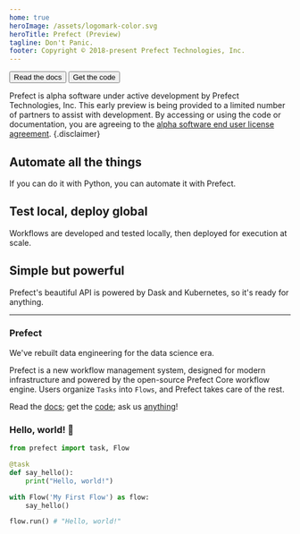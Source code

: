 ```yaml
---
home: true
heroImage: /assets/logomark-color.svg
heroTitle: Prefect (Preview)
tagline: Don't Panic.
footer: Copyright © 2018-present Prefect Technologies, Inc.
---
```


<div class="hero">
<div class="action">

<button class="action-button">
<router-link to="guide/">Read the docs</router-link>
</button>
<button class="action-button">
<router-link to="agreement.html">Get the code</router-link>
</button>

Prefect is alpha software under active development by Prefect Technologies, Inc. This early preview is being provided to a limited number of partners to assist with development. By accessing or using the code or documentation, you are agreeing to the [alpha software end user license agreement](/license.html)\.
{.disclaimer}

</div>
</div>
<div class="features">
<div class="feature">

## Automate all the things

If you can do it with Python, you can automate it with Prefect.

</div>
<div class="feature">

## Test local, deploy global

Workflows are developed and tested locally, then deployed for execution at scale.

</div>
<div class="feature">

## Simple but powerful

Prefect's beautiful API is powered by Dask and Kubernetes, so it's ready for anything.

</div>
</div>

---

### Prefect

We've rebuilt data engineering for the data science era.

Prefect is a new workflow management system, designed for modern infrastructure and powered by the open-source Prefect Core workflow engine. Users organize `Tasks` into `Flows`, and Prefect takes care of the rest.

Read the [docs](/guide/); get the [code](/agreement.html); ask us [anything](mailto:help@prefect.io)!

### Hello, world! 👋

```python
from prefect import task, Flow

@task
def say_hello():
    print("Hello, world!")

with Flow('My First Flow') as flow:
    say_hello()

flow.run() # "Hello, world!"
```
